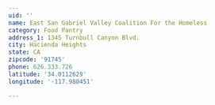 ```yaml
---
uid: ''
name: East San Gabriel Valley Coalition For the Homeless
category: Food Pantry
address_1: 1345 Turnbull Canyon Blvd.
city: Hacienda Heights
state: CA
zipcode: '91745'
phone: 626.333.726
latitude: '34.0112629'
longitude: '-117.980451'

---
```

